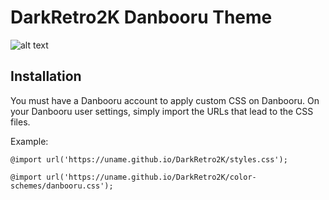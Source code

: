 # DarkRetro2K Danbooru Theme
![alt text](https://raw.githubusercontent.com/ynnysh/DarkRetro2K/main/img_previews/danbooru.webp)

## Installation
You must have a Danbooru account to apply custom CSS on Danbooru.
On your Danbooru user settings, simply import the URLs that lead to the CSS files.

Example:

`@import url('https://uname.github.io/DarkRetro2K/styles.css');`

`@import url('https://uname.github.io/DarkRetro2K/color-schemes/danbooru.css');`
